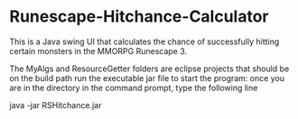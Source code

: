 # Runescape-Hitchance-Calculator
This is a Java swing UI that calculates the chance of successfully hitting certain monsters in the MMORPG Runescape 3.

The MyAlgs and ResourceGetter folders are eclipse projects that should be on the build path
run the executable jar file to start the program:
once you are in the directory in the command prompt, type the following line

java -jar RSHitchance.jar
